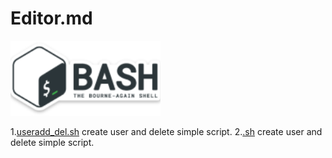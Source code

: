# Editor.md
![](https://github.com/chsnv/Bash_Script/blob/main/img/bash.png)

1.[useradd_del.sh](https://github.com/chsnv/Bash_Script/blob/main/scripts/useradd_del.sh "useradd_del.sh") create user and delete simple script.
2.[.sh](https://github.com/chsnv/Bash_Script/blob/main/scripts/useradd_del.sh "useradd_del.sh") create user and delete simple script.


